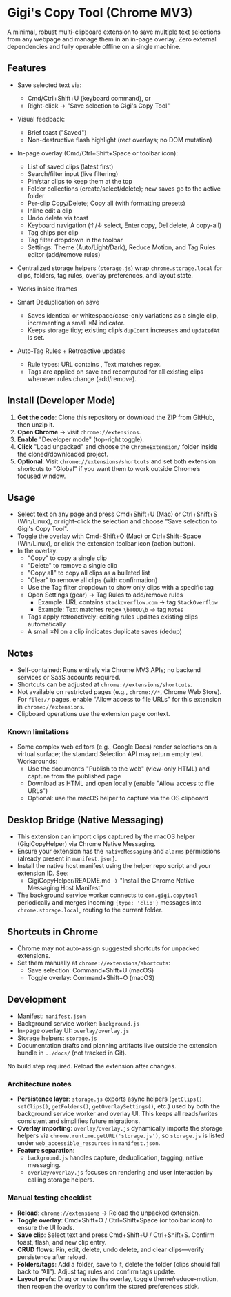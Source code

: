 # Gigi's Copy Tool (Chrome MV3)

A minimal, robust multi-clipboard extension to save multiple text selections from any webpage and manage them in an in-page overlay. Zero external dependencies and fully operable offline on a single machine.

## Features

- Save selected text via:
  - Cmd/Ctrl+Shift+U (keyboard command), or
  - Right-click → "Save selection to Gigi's Copy Tool"
- Visual feedback:
  - Brief toast ("Saved")
  - Non-destructive flash highlight (rect overlays; no DOM mutation)
- In-page overlay (Cmd/Ctrl+Shift+Space or toolbar icon):
  - List of saved clips (latest first)
  - Search/filter input (live filtering)
  - Pin/star clips to keep them at the top
  - Folder collections (create/select/delete); new saves go to the active folder
  - Per-clip Copy/Delete; Copy all (with formatting presets)
  - Inline edit a clip
  - Undo delete via toast
  - Keyboard navigation (↑/↓ select, Enter copy, Del delete, A copy-all)
  - Tag chips per clip
  - Tag filter dropdown in the toolbar
  - Settings: Theme (Auto/Light/Dark), Reduce Motion, and Tag Rules editor (add/remove rules)
- Centralized storage helpers (`storage.js`) wrap `chrome.storage.local` for clips, folders, tag rules, overlay preferences, and layout state.
- Works inside iframes

- Smart Deduplication on save
  - Saves identical or whitespace/case-only variations as a single clip, incrementing a small ×N indicator.
  - Keeps storage tidy; existing clip’s `dupCount` increases and `updatedAt` is set.

- Auto-Tag Rules + Retroactive updates
  - Rule types: URL contains <substring>, Text matches regex.
  - Tags are applied on save and recomputed for all existing clips whenever rules change (add/remove).

## Install (Developer Mode)

1. **Get the code**: Clone this repository or download the ZIP from GitHub, then unzip it.
2. **Open Chrome** → visit `chrome://extensions`.
3. **Enable** "Developer mode" (top-right toggle).
4. **Click** "Load unpacked" and choose the `ChromeExtension/` folder inside the cloned/downloaded project.
5. **Optional**: Visit `chrome://extensions/shortcuts` and set both extension shortcuts to "Global" if you want them to work outside Chrome’s focused window.

## Usage

- Select text on any page and press Cmd+Shift+U (Mac) or Ctrl+Shift+S (Win/Linux), or right-click the selection and choose "Save selection to Gigi's Copy Tool".
- Toggle the overlay with Cmd+Shift+O (Mac) or Ctrl+Shift+Space (Win/Linux), or click the extension toolbar icon (action button).
- In the overlay:
  - "Copy" to copy a single clip
  - "Delete" to remove a single clip
  - "Copy all" to copy all clips as a bulleted list
  - "Clear" to remove all clips (with confirmation)
  - Use the Tag filter dropdown to show only clips with a specific tag
  - Open Settings (gear) → Tag Rules to add/remove rules
    - Example: URL contains `stackoverflow.com` → tag `StackOverflow`
    - Example: Text matches regex `\bTODO\b` → tag `Notes`
  - Tags apply retroactively: editing rules updates existing clips automatically
  - A small ×N on a clip indicates duplicate saves (dedup)

## Notes

- Self-contained: Runs entirely via Chrome MV3 APIs; no backend services or SaaS accounts required.
- Shortcuts can be adjusted at `chrome://extensions/shortcuts`.
- Not available on restricted pages (e.g., `chrome://*`, Chrome Web Store). For `file://` pages, enable "Allow access to file URLs" for this extension in `chrome://extensions`.
- Clipboard operations use the extension page context.

### Known limitations

- Some complex web editors (e.g., Google Docs) render selections on a virtual surface; the standard Selection API may return empty text. Workarounds:
  - Use the document’s "Publish to the web" (view-only HTML) and capture from the published page
  - Download as HTML and open locally (enable "Allow access to file URLs")
  - Optional: use the macOS helper to capture via the OS clipboard

## Desktop Bridge (Native Messaging)

- This extension can import clips captured by the macOS helper (GigiCopyHelper) via Chrome Native Messaging.
- Ensure your extension has the `nativeMessaging` and `alarms` permissions (already present in `manifest.json`).
- Install the native host manifest using the helper repo script and your extension ID. See:
  - GigiCopyHelper/README.md → "Install the Chrome Native Messaging Host Manifest"
- The background service worker connects to `com.gigi.copytool` periodically and merges incoming `{type: 'clip'}` messages into `chrome.storage.local`, routing to the current folder.

## Shortcuts in Chrome

- Chrome may not auto-assign suggested shortcuts for unpacked extensions.
- Set them manually at `chrome://extensions/shortcuts`:
  - Save selection: Command+Shift+U (macOS)
  - Toggle overlay: Command+Shift+O (macOS)

## Development

- Manifest: `manifest.json`
- Background service worker: `background.js`
- In-page overlay UI: `overlay/overlay.js`
- Storage helpers: `storage.js`
- Documentation drafts and planning artifacts live outside the extension bundle in `../docs/` (not tracked in Git).

No build step required. Reload the extension after changes.

### Architecture notes

- **Persistence layer**: `storage.js` exports async helpers (`getClips()`, `setClips()`, `getFolders()`, `getOverlaySettings()`, etc.) used by both the background service worker and overlay UI. This keeps all reads/writes consistent and simplifies future migrations.
- **Overlay importing**: `overlay/overlay.js` dynamically imports the storage helpers via `chrome.runtime.getURL('storage.js')`, so `storage.js` is listed under `web_accessible_resources` in `manifest.json`.
- **Feature separation**:
  - `background.js` handles capture, deduplication, tagging, native messaging.
  - `overlay/overlay.js` focuses on rendering and user interaction by calling storage helpers.

### Manual testing checklist

- **Reload**: `chrome://extensions` → Reload the unpacked extension.
- **Toggle overlay**: Cmd+Shift+O / Ctrl+Shift+Space (or toolbar icon) to ensure the UI loads.
- **Save clip**: Select text and press Cmd+Shift+U / Ctrl+Shift+S. Confirm toast, flash, and new clip entry.
- **CRUD flows**: Pin, edit, delete, undo delete, and clear clips—verify persistence after reload.
- **Folders/tags**: Add a folder, save to it, delete the folder (clips should fall back to “All”). Adjust tag rules and confirm tags update.
- **Layout prefs**: Drag or resize the overlay, toggle theme/reduce-motion, then reopen the overlay to confirm the stored preferences stick.
